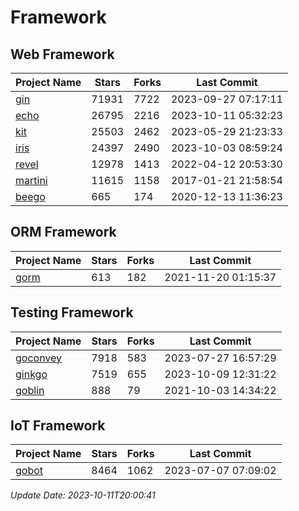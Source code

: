 # Framework

## Web Framework
| Project Name | Stars | Forks | Last Commit |
| ------------ | ----- | ----- | ----------- |
| [gin](https://github.com/gin-gonic/gin) | 71931 | 7722 | 2023-09-27 07:17:11 |
| [echo](https://github.com/labstack/echo) | 26795 | 2216 | 2023-10-11 05:32:23 |
| [kit](https://github.com/go-kit/kit) | 25503 | 2462 | 2023-05-29 21:23:33 |
| [iris](https://github.com/kataras/iris) | 24397 | 2490 | 2023-10-03 08:59:24 |
| [revel](https://github.com/revel/revel) | 12978 | 1413 | 2022-04-12 20:53:30 |
| [martini](https://github.com/go-martini/martini) | 11615 | 1158 | 2017-01-21 21:58:54 |
| [beego](https://github.com/astaxie/beego) | 665 | 174 | 2020-12-13 11:36:23 |

## ORM Framework
| Project Name | Stars | Forks | Last Commit |
| ------------ | ----- | ----- | ----------- |
| [gorm](https://github.com/jinzhu/gorm) | 613 | 182 | 2021-11-20 01:15:37 |

## Testing Framework
| Project Name | Stars | Forks | Last Commit |
| ------------ | ----- | ----- | ----------- |
| [goconvey](https://github.com/smartystreets/goconvey) | 7918 | 583 | 2023-07-27 16:57:29 |
| [ginkgo](https://github.com/onsi/ginkgo) | 7519 | 655 | 2023-10-09 12:31:22 |
| [goblin](https://github.com/franela/goblin) | 888 | 79 | 2021-10-03 14:34:22 |

## IoT Framework
| Project Name | Stars | Forks | Last Commit |
| ------------ | ----- | ----- | ----------- |
| [gobot](https://github.com/hybridgroup/gobot) | 8464 | 1062 | 2023-07-07 07:09:02 |

*Update Date: 2023-10-11T20:00:41*